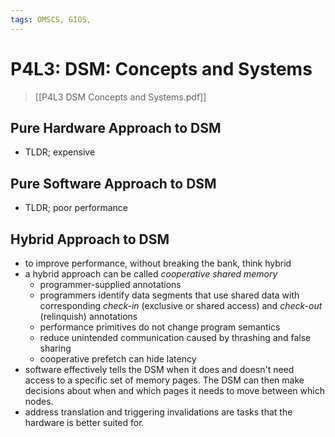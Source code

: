 ```yaml
---
tags: OMSCS, GIOS, 
---
```

# P4L3: DSM: Concepts and Systems
> [[P4L3 DSM Concepts and Systems.pdf]]

## Pure Hardware Approach to DSM
- TLDR; expensive

## Pure Software Approach to DSM
- TLDR; poor performance

## Hybrid Approach to DSM
- to improve performance, without breaking the bank, think hybrid
- a hybrid approach can be called _cooperative shared memory_
	- programmer-supplied annotations
	- programmers identify data segments that use shared data with corresponding *check-in* (exclusive or shared access) and *check-out* (relinquish) annotations
	- performance primitives do not change program semantics
	- reduce unintended communication caused by thrashing and false sharing
	- cooperative prefetch can hide latency
- software effectively tells the DSM when it does and doesn't need access to a specific set of memory pages. The DSM can then make decisions about when and which pages it needs to move between which nodes.
- address translation and triggering invalidations are tasks that the hardware is better suited for.